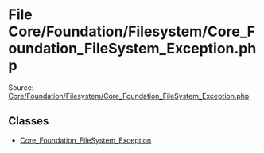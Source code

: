 File Core/Foundation/Filesystem/Core_Foundation_FileSystem_Exception.php
=========

Source: [Core/Foundation/Filesystem/Core_Foundation_FileSystem_Exception.php](https://github.com/PrestaShop/PrestaShop/blob/1.6.1.1/Core/Foundation/Filesystem/Core_Foundation_FileSystem_Exception.php)


Classes
-------

* [Core_Foundation_FileSystem_Exception](class.Core_Foundation_FileSystem_Exception.md)

